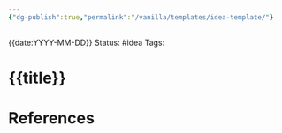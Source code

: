 ```yaml
---
{"dg-publish":true,"permalink":"/vanilla/templates/idea-template/"}
---
```


{{date:YYYY-MM-DD}}
Status: #idea
Tags:
# {{title}}







# References